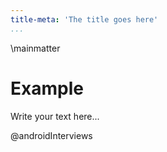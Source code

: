```yaml
---
title-meta: 'The title goes here'
...
```

\mainmatter

# Example 

Write your text here... 

@androidInterviews